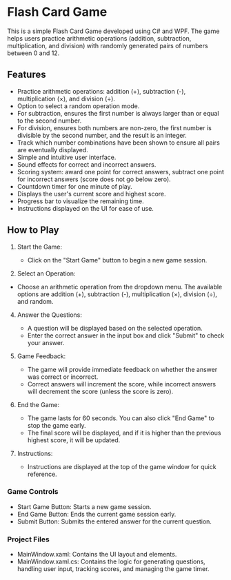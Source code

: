 # Flash Card Game

This is a simple Flash Card Game developed using C# and WPF. The game helps users practice arithmetic operations (addition, subtraction, multiplication, and division) with randomly generated pairs of numbers between 0 and 12.

## Features

- Practice arithmetic operations: addition (+), subtraction (-), multiplication (×), and division (÷).
- Option to select a random operation mode.
- For subtraction, ensures the first number is always larger than or equal to the second number.
- For division, ensures both numbers are non-zero, the first number is divisible by the second number, and the result is an integer.
- Track which number combinations have been shown to ensure all pairs are eventually displayed.
- Simple and intuitive user interface.
- Sound effects for correct and incorrect answers.
- Scoring system: award one point for correct answers, subtract one point for incorrect answers (score does not go below zero).
- Countdown timer for one minute of play.
- Displays the user's current score and highest score.
- Progress bar to visualize the remaining time.
- Instructions displayed on the UI for ease of use.

## How to Play
1. Start the Game:
   - Click on the "Start Game" button to begin a new game session.
   
3.  Select an Operation:
   - Choose an arithmetic operation from the dropdown menu. The available options are addition (+), subtraction (-), multiplication (×), division (÷), and random.
   
4. Answer the Questions:
   - A question will be displayed based on the selected operation.
   - Enter the correct answer in the input box and click "Submit" to check your answer.
   
5. Game Feedback:
   - The game will provide immediate feedback on whether the answer was correct or incorrect.
   - Correct answers will increment the score, while incorrect answers will decrement the score (unless the score is zero).
   
6. End the Game:
   - The game lasts for 60 seconds. You can also click "End Game" to stop the game early.
   - The final score will be displayed, and if it is higher than the previous highest score, it will be updated.
   
7. Instructions:
   - Instructions are displayed at the top of the game window for quick reference.

### Game Controls

- Start Game Button: Starts a new game session.
- End Game Button: Ends the current game session early.
- Submit Button: Submits the entered answer for the current question.

### Project Files

- MainWindow.xaml: Contains the UI layout and elements.
- MainWindow.xaml.cs: Contains the logic for generating questions, handling user input, tracking scores, and managing the game timer.
